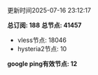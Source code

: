 更新时间2025-07-16 23:12:17

**总订阅: 188**
**总节点: 41457**
- vless节点: 18046
- hysteria2节点: 10

**google ping有效节点: 12**
